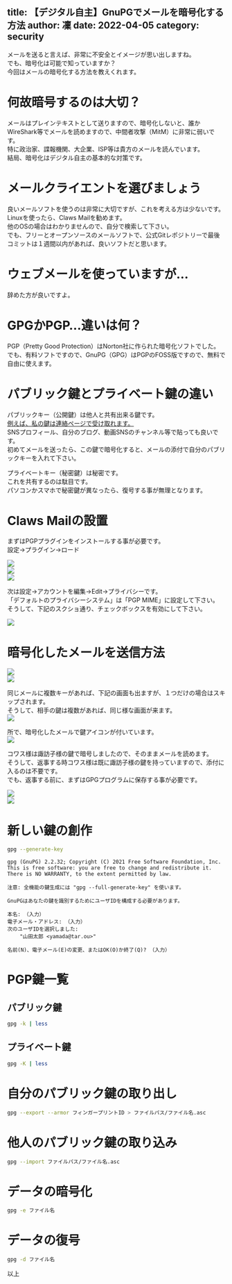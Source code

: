 title: 【デジタル自主】GnuPGでメールを暗号化する方法
author: 凜
date: 2022-04-05
category: security
----
メールを送ると言えば、非常に不安全とイメージが思い出しますね。\
でも、暗号化は可能で知っていますか？\
今回はメールの暗号化する方法を教えくれます。

# 何故暗号するのは大切？

メールはプレインテキストとして送りますので、暗号化しないと、誰かWireShark等でメールを読めますので、中間者攻撃（MitM）に非常に弱いです。\
特に政治家、諜報機関、大企業、ISP等は貴方のメールを読んでいます。\
結局、暗号化はデジタル自主の基本的な対策です。

# メールクライエントを選びましょう

良いメールソフトを使うのは非常に大切ですが、これを考える方は少ないです。\
Linuxを使ったら、Claws Mailを勧めます。\
他のOSの場合はわかりませんので、自分で検索して下さい。\
でも、フリーとオープンソースのメールソフトで、公式Gitレポジトリーで最後コミットは１週間以内があれば、良いソフトだと思います。

# ウェブメールを使っていますが…

辞めた方が良いですよ。

# GPGかPGP…違いは何？

PGP（Pretty Good Protection）はNorton社に作られた暗号化ソフトでした。\
でも、有料ソフトですので、GnuPG（GPG）はPGPのFOSS版ですので、無料で自由に使えます。

# パブリック鍵とプライベート鍵の違い

パブリックキー（公開鍵）は他人と共有出来る鍵です。\
[例えば、私の鍵は連絡ページで受け取れます。](/contact.xhtml)\
SNSプロフィール、自分のブログ、動画SNSのチャンネル等で貼っても良いです。\
初めてメールを送ったら、この鍵で暗号化すると、メールの添付で自分のパブリックキーを入れて下さい。

プライベートキー（秘密鍵）は秘密です。\
これを共有するのは駄目です。\
パソコンかスマホで秘密鍵が異なったら、復号する事が無理となります。

# Claws Mailの設置

まずはPGPプラグインをインストールする事が必要です。\
設定→プラグイン→ロード

![](https://ass.technicalsuwako.moe/Screenshot_20220405_225553.png)\
![](https://ass.technicalsuwako.moe/Screenshot_20220405_225644.png)\
![](https://ass.technicalsuwako.moe/Screenshot_20220405_225724.png)

次は設定→アカウントを編集→Edit→プライバシーです。\
「デフォルトのプライバシーシステム」は「PGP MIME」に設定して下さい。\
そうして、下記のスクショ通り、チェックボックスを有効にして下さい。

![](https://ass.technicalsuwako.moe/Screenshot_20220405_230133.png)

# 暗号化したメールを送信方法

![](https://ass.technicalsuwako.moe/Screenshot_20220405_231054.png)\
![](https://ass.technicalsuwako.moe/Screenshot_20220405_231124.png)

同じメールに複数キーがあれば、下記の画面も出ますが、１つだけの場合はスキップされます。\
そうして、相手の鍵は複数があれば、同じ様な画面が来ます。\
![](https://ass.technicalsuwako.moe/Screenshot_20220405_231158.png)

所で、暗号化したメールで鍵アイコンが付いています。\
![](https://ass.technicalsuwako.moe/Screenshot_20220405_231307.png)

コワス様は諏訪子様の鍵で暗号しましたので、そのままメールを読めます。\
そうして、返事する時コワス様は既に諏訪子様の鍵を持っていますので、添付に入るのは不要です。\
でも、返事する前に、まずはGPGプログラムに保存する事が必要です。

![](https://ass.technicalsuwako.moe/Screenshot_20220405_232042.png)\
![](https://ass.technicalsuwako.moe/Screenshot_20220405_232428.png)

# 新しい鍵の創作

```sh
gpg --generate-key
```

```
gpg (GnuPG) 2.2.32; Copyright (C) 2021 Free Software Foundation, Inc.
This is free software: you are free to change and redistribute it.
There is NO WARRANTY, to the extent permitted by law.

注意: 全機能の鍵生成には "gpg --full-generate-key" を使います。

GnuPGはあなたの鍵を識別するためにユーザIDを構成する必要があります。

本名: （入力）
電子メール・アドレス: （入力）
次のユーザIDを選択しました:
    "山田太郎 <yamada@tar.ou>"

名前(N)、電子メール(E)の変更、またはOK(O)か終了(Q)? （入力）
```

# PGP鍵一覧

## パブリック鍵

```sh
gpg -k | less
```

## プライベート鍵

```sh
gpg -K | less
```

# 自分のパブリック鍵の取り出し

```sh
gpg --export --armor フィンガープリントID > ファイルパス/ファイル名.asc
```

# 他人のパブリック鍵の取り込み

```sh
gpg --import ファイルパス/ファイル名.asc
```

# データの暗号化

```sh
gpg -e ファイル名
```

# データの復号

```sh
gpg -d ファイル名
```

以上
